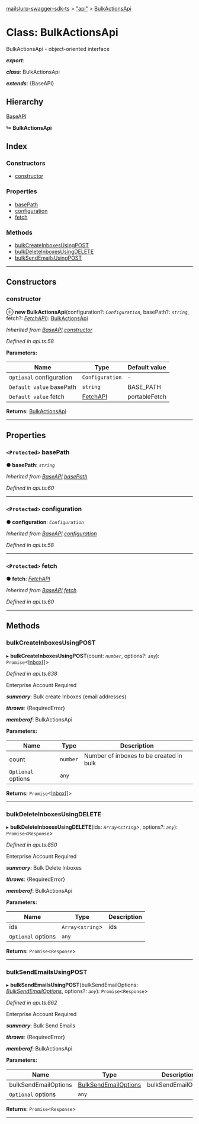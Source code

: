 [mailslurp-swagger-sdk-ts](../README.md) > ["api"](../modules/_api_.md) > [BulkActionsApi](../classes/_api_.bulkactionsapi.md)

# Class: BulkActionsApi

BulkActionsApi - object-oriented interface

*__export__*: 

*__class__*: BulkActionsApi

*__extends__*: {BaseAPI}

## Hierarchy

 [BaseAPI](_api_.baseapi.md)

**↳ BulkActionsApi**

## Index

### Constructors

* [constructor](_api_.bulkactionsapi.md#constructor)

### Properties

* [basePath](_api_.bulkactionsapi.md#basepath)
* [configuration](_api_.bulkactionsapi.md#configuration)
* [fetch](_api_.bulkactionsapi.md#fetch)

### Methods

* [bulkCreateInboxesUsingPOST](_api_.bulkactionsapi.md#bulkcreateinboxesusingpost)
* [bulkDeleteInboxesUsingDELETE](_api_.bulkactionsapi.md#bulkdeleteinboxesusingdelete)
* [bulkSendEmailsUsingPOST](_api_.bulkactionsapi.md#bulksendemailsusingpost)

---

## Constructors

<a id="constructor"></a>

###  constructor

⊕ **new BulkActionsApi**(configuration?: *`Configuration`*, basePath?: *`string`*, fetch?: *[FetchAPI](../interfaces/_api_.fetchapi.md)*): [BulkActionsApi](_api_.bulkactionsapi.md)

*Inherited from [BaseAPI](_api_.baseapi.md).[constructor](_api_.baseapi.md#constructor)*

*Defined in api.ts:58*

**Parameters:**

| Name | Type | Default value |
| ------ | ------ | ------ |
| `Optional` configuration | `Configuration` | - |
| `Default value` basePath | `string` |  BASE_PATH |
| `Default value` fetch | [FetchAPI](../interfaces/_api_.fetchapi.md) |  portableFetch |

**Returns:** [BulkActionsApi](_api_.bulkactionsapi.md)

___

## Properties

<a id="basepath"></a>

### `<Protected>` basePath

**● basePath**: *`string`*

*Inherited from [BaseAPI](_api_.baseapi.md).[basePath](_api_.baseapi.md#basepath)*

*Defined in api.ts:60*

___
<a id="configuration"></a>

### `<Protected>` configuration

**● configuration**: *`Configuration`*

*Inherited from [BaseAPI](_api_.baseapi.md).[configuration](_api_.baseapi.md#configuration)*

*Defined in api.ts:58*

___
<a id="fetch"></a>

### `<Protected>` fetch

**● fetch**: *[FetchAPI](../interfaces/_api_.fetchapi.md)*

*Inherited from [BaseAPI](_api_.baseapi.md).[fetch](_api_.baseapi.md#fetch)*

*Defined in api.ts:60*

___

## Methods

<a id="bulkcreateinboxesusingpost"></a>

###  bulkCreateInboxesUsingPOST

▸ **bulkCreateInboxesUsingPOST**(count: *`number`*, options?: *`any`*): `Promise`<[Inbox](../interfaces/_api_.inbox.md)[]>

*Defined in api.ts:838*

Enterprise Account Required

*__summary__*: Bulk create Inboxes (email addresses)

*__throws__*: {RequiredError}

*__memberof__*: BulkActionsApi

**Parameters:**

| Name | Type | Description |
| ------ | ------ | ------ |
| count | `number` |  Number of inboxes to be created in bulk |
| `Optional` options | `any` |

**Returns:** `Promise`<[Inbox](../interfaces/_api_.inbox.md)[]>

___
<a id="bulkdeleteinboxesusingdelete"></a>

###  bulkDeleteInboxesUsingDELETE

▸ **bulkDeleteInboxesUsingDELETE**(ids: *`Array`<`string`>*, options?: *`any`*): `Promise`<`Response`>

*Defined in api.ts:850*

Enterprise Account Required

*__summary__*: Bulk Delete Inboxes

*__throws__*: {RequiredError}

*__memberof__*: BulkActionsApi

**Parameters:**

| Name | Type | Description |
| ------ | ------ | ------ |
| ids | `Array`<`string`> |  ids |
| `Optional` options | `any` |

**Returns:** `Promise`<`Response`>

___
<a id="bulksendemailsusingpost"></a>

###  bulkSendEmailsUsingPOST

▸ **bulkSendEmailsUsingPOST**(bulkSendEmailOptions: *[BulkSendEmailOptions](../interfaces/_api_.bulksendemailoptions.md)*, options?: *`any`*): `Promise`<`Response`>

*Defined in api.ts:862*

Enterprise Account Required

*__summary__*: Bulk Send Emails

*__throws__*: {RequiredError}

*__memberof__*: BulkActionsApi

**Parameters:**

| Name | Type | Description |
| ------ | ------ | ------ |
| bulkSendEmailOptions | [BulkSendEmailOptions](../interfaces/_api_.bulksendemailoptions.md) |  bulkSendEmailOptions |
| `Optional` options | `any` |

**Returns:** `Promise`<`Response`>

___

